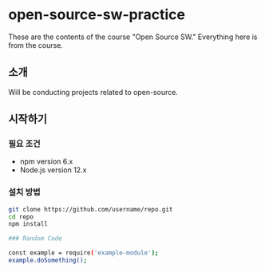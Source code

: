 # open-source-sw-practice

These are the contents of the course "Open Source SW." Everything here is from the course.

## 소개

Will be conducting projects related to open-source.

## 시작하기

### 필요 조건
- npm version 6.x
- Node.js version 12.x

### 설치 방법
```bash
git clone https://github.com/username/repo.git
cd repo
npm install

### Random Code

const example = require('example-module');
example.doSomething();